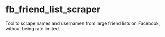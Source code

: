 # fb_friend_list_scraper
Tool to scrape names and usernames from large friend lists on Facebook, without being rate limited.
